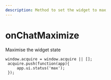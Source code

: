 ```yaml
---
description: Method to set the widget to max
---
```


# onChatMaximize

Maximise the widget state

```text
window.acquire = window.acquire || [];
 acquire.push(function(app){
     app.ui.status('max');
 });
```



